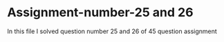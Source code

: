 # Assignment-number-25 and 26
In this file I solved question number  25 and 26 of 45 question assignment
